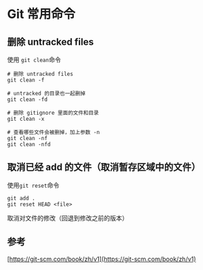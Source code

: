 # Git 常用命令

## 删除 untracked files

使用 `git clean`命令

```
# 删除 untracked files
git clean -f

# untracked 的目录也一起删掉
git clean -fd

# 删除 gitignore 里面的文件和目录
git clean -x

# 查看哪些文件会被删掉，加上参数 -n
git clean -nf
git clean -nfd
```

## 取消已经 add 的文件（取消暂存区域中的文件）

使用`git reset`命令

```
git add .
git reset HEAD <file>
```

取消对文件的修改（回退到修改之前的版本）

## 参考

[https://git-scm.com/book/zh/v1](https://git-scm.com/book/zh/v1)



